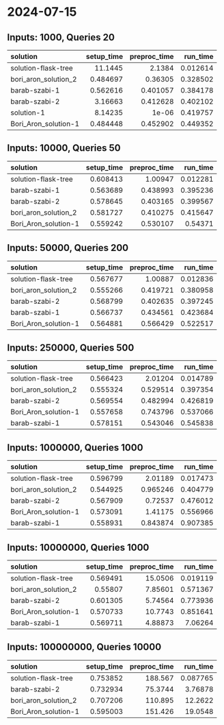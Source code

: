 # 2024-07-15

## Inputs: 1000, Queries 20

| solution             |   setup_time |   preproc_time |   run_time |
|:---------------------|-------------:|---------------:|-----------:|
| solution-flask-tree  |    11.1445   |       2.1384   |   0.012614 |
| bori_aron_solution_2 |     0.484697 |       0.36305  |   0.328502 |
| barab-szabi-1        |     0.562616 |       0.401057 |   0.384178 |
| barab-szabi-2        |     3.16663  |       0.412628 |   0.402102 |
| solution-1           |     8.14235  |       1e-06    |   0.419757 |
| Bori_Aron_solution-1 |     0.484448 |       0.452902 |   0.449352 |

## Inputs: 10000, Queries 50

| solution             |   setup_time |   preproc_time |   run_time |
|:---------------------|-------------:|---------------:|-----------:|
| solution-flask-tree  |     0.608413 |       1.00947  |   0.012281 |
| barab-szabi-1        |     0.563689 |       0.438993 |   0.395236 |
| barab-szabi-2        |     0.578645 |       0.403165 |   0.399567 |
| bori_aron_solution_2 |     0.581727 |       0.410275 |   0.415647 |
| Bori_Aron_solution-1 |     0.559242 |       0.530107 |   0.54371  |

## Inputs: 50000, Queries 200

| solution             |   setup_time |   preproc_time |   run_time |
|:---------------------|-------------:|---------------:|-----------:|
| solution-flask-tree  |     0.567677 |       1.00887  |   0.012836 |
| bori_aron_solution_2 |     0.555266 |       0.419721 |   0.380958 |
| barab-szabi-2        |     0.568799 |       0.402635 |   0.397245 |
| barab-szabi-1        |     0.566737 |       0.434561 |   0.423684 |
| Bori_Aron_solution-1 |     0.564881 |       0.566429 |   0.522517 |

## Inputs: 250000, Queries 500

| solution             |   setup_time |   preproc_time |   run_time |
|:---------------------|-------------:|---------------:|-----------:|
| solution-flask-tree  |     0.566423 |       2.01204  |   0.014789 |
| bori_aron_solution_2 |     0.555324 |       0.529514 |   0.397354 |
| barab-szabi-2        |     0.569554 |       0.482994 |   0.426819 |
| Bori_Aron_solution-1 |     0.557658 |       0.743796 |   0.537066 |
| barab-szabi-1        |     0.578151 |       0.543046 |   0.545838 |

## Inputs: 1000000, Queries 1000

| solution             |   setup_time |   preproc_time |   run_time |
|:---------------------|-------------:|---------------:|-----------:|
| solution-flask-tree  |     0.596799 |       2.01189  |   0.017473 |
| bori_aron_solution_2 |     0.544925 |       0.965246 |   0.404779 |
| barab-szabi-2        |     0.567909 |       0.72537  |   0.476012 |
| Bori_Aron_solution-1 |     0.573091 |       1.41175  |   0.556966 |
| barab-szabi-1        |     0.558931 |       0.843874 |   0.907385 |

## Inputs: 10000000, Queries 1000

| solution             |   setup_time |   preproc_time |   run_time |
|:---------------------|-------------:|---------------:|-----------:|
| solution-flask-tree  |     0.569491 |       15.0506  |   0.019119 |
| bori_aron_solution_2 |     0.55807  |        7.85601 |   0.571367 |
| barab-szabi-2        |     0.601305 |        5.74564 |   0.773936 |
| Bori_Aron_solution-1 |     0.570733 |       10.7743  |   0.851641 |
| barab-szabi-1        |     0.569711 |        4.88873 |   7.06264  |

## Inputs: 100000000, Queries 10000

| solution             |   setup_time |   preproc_time |   run_time |
|:---------------------|-------------:|---------------:|-----------:|
| solution-flask-tree  |     0.753852 |       188.567  |   0.087765 |
| barab-szabi-2        |     0.732934 |        75.3744 |   3.76878  |
| bori_aron_solution_2 |     0.707206 |       110.895  |  12.2622   |
| Bori_Aron_solution-1 |     0.595003 |       151.426  |  19.0548   |